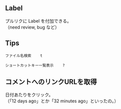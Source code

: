 ## Label
プルリクに Label を付加できる。   
（need review,  bug  など）


## Tips
````
ファイル名検索    t

ショートカットキー一覧表示    ?
````



## コメントへのリンクURLを取得
日付あたりをクリック。  
（「12 days ago」とか「32 minutes ago」といったの。）

